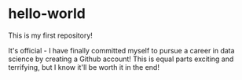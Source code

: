 # hello-world
This is my first repository!

It's official - I have finally committed myself to pursue a career in data science by creating a Github account! This is equal parts exciting and terrifying, but I know it'll be worth it in the end!
